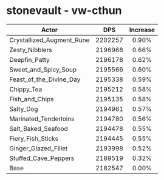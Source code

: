 # stonevault - vw-cthun
| Actor | DPS | Increase |
|---|:---:|:---:|
|Crystallized_Augment_Rune|2202257|0.90%|
|Zesty_Nibblers|2196968|0.66%|
|Deepfin_Patty|2196178|0.62%|
|Sweet_and_Spicy_Soup|2195566|0.60%|
|Feast_of_the_Divine_Day|2195338|0.59%|
|Chippy_Tea|2195212|0.58%|
|Fish_and_Chips|2195135|0.58%|
|Salty_Dog|2194961|0.57%|
|Marinated_Tenderloins|2194780|0.56%|
|Salt_Baked_Seafood|2194478|0.55%|
|Fiery_Fish_Sticks|2194445|0.55%|
|Ginger_Glazed_Fillet|2193998|0.52%|
|Stuffed_Cave_Peppers|2189519|0.32%|
|Base|2182547|0.00%|
